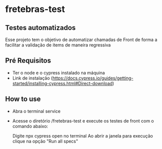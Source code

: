 # fretebras-test

## Testes automatizados
Esse projeto tem o objetivo de automatizar chamadas de Front de forma a facilitar a validação de items de maneira regressiva

## Pré Requisitos

- Ter o node e o cypress instalado na máquina
- Link de instalação (https://docs.cypress.io/guides/getting-started/installing-cypress.html#Direct-download) 

## How to use

- Abra o terminal service
- Acesse o diretório /fretebras-test e execute os testes de front com o comando abaixo:
   
   Digite npx cypress open no terminal
   Ao abrir a janela para execução clique na opção "Run all specs"
